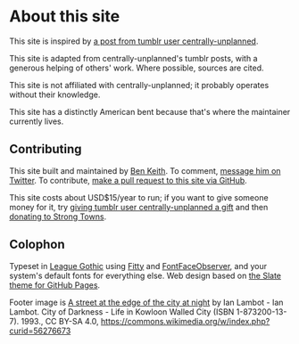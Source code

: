 # About this site

This site is inspired by [a post from tumblr user centrally-unplanned](https://web.archive.org/web/20220624035228/https://centrally-unplanned.tumblr.com/post/684016869875843072/hey-asking-if-you-could-please-clarify-what-you).

This site is adapted from centrally-unplanned's tumblr posts, with a generous helping of others' work. Where possible, sources are cited.

This site is not affiliated with centrally-unplanned; it probably operates without their knowledge.

This site has a distinctly American bent because that's where the maintainer currently lives.

## Contributing

This site built and maintained by [Ben Keith](https://github.com/benlk/). To comment, [message him on Twitter](https://twitter.com/benlkeith/). To contribute, [make a pull request to this site via GitHub](https://github.com/benlk/kowloon-manifesto/).

This site costs about USD$15/year to run; if you want to give someone money for it, try [giving tumblr user centrally-unplanned a gift](https://centrally-unplanned.tumblr.com) and then [donating to Strong Towns](https://www.strongtowns.org/).

## Colophon

Typeset in [League Gothic](https://www.theleagueofmoveabletype.com/league-gothic) using [Fitty](https://github.com/rikschennink/fitty) and [FontFaceObserver](https://fontfaceobserver.com/), and your system's default fonts for everything else. Web design based on [the Slate theme for GitHub Pages](https://pages-themes.github.io/slate/).

Footer image is [A street at the edge of the city at night](https://commons.wikimedia.org/wiki/Category:Historical_images_of_Kowloon_Walled_City#/media/File:KWC_-_Night.jpg) by Ian Lambot - Ian Lambot. City of Darkness - Life in Kowloon Walled City (ISBN 1-873200-13-7). 1993., CC BY-SA 4.0, https://commons.wikimedia.org/w/index.php?curid=56276673
